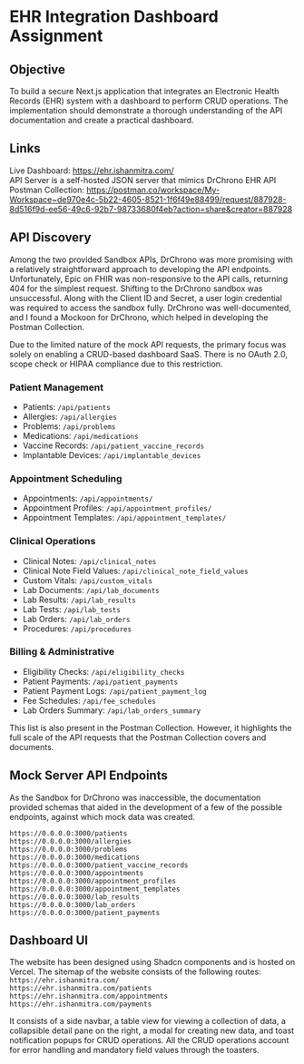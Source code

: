 # EHR Integration Dashboard Assignment

## Objective

To build a secure Next.js application that integrates an Electronic Health Records (EHR) system with a dashboard to perform CRUD operations. The implementation should demonstrate a thorough understanding of the API documentation and create a practical dashboard.

## Links

Live Dashboard: https://ehr.ishanmitra.com/  
API Server is a self-hosted JSON server that mimics DrChrono EHR API  
Postman Collection: https://postman.co/workspace/My-Workspace~de970e4c-5b22-4605-8521-1f6f49e88499/request/887928-8d516f9d-ee56-49c6-92b7-98733680f4eb?action=share&creator=887928  

## API Discovery

Among the two provided Sandbox APIs, DrChrono was more promising with a relatively straightforward approach to developing the API endpoints. Unfortunately, Epic on FHIR was non-responsive to the API calls, returning 404 for the simplest request. Shifting to the DrChrono sandbox was unsuccessful. Along with the Client ID and Secret, a user login credential was required to access the sandbox fully. DrChrono was well-documented, and I found a Mockoon for DrChrono, which helped in developing the Postman Collection.

Due to the limited nature of the mock API requests, the primary focus was solely on enabling a CRUD-based dashboard SaaS. There is no OAuth 2.0, scope check or HIPAA compliance due to this restriction.

### Patient Management

- Patients: `/api/patients`
- Allergies: `/api/allergies`
- Problems: `/api/problems`
- Medications: `/api/medications`
- Vaccine Records: `/api/patient_vaccine_records`
- Implantable Devices: `/api/implantable_devices`

### Appointment Scheduling

- Appointments: `/api/appointments/`
- Appointment Profiles: `/api/appointment_profiles/`
- Appointment Templates: `/api/appointment_templates/`

### Clinical Operations

- Clinical Notes: `/api/clinical_notes`
- Clinical Note Field Values: `/api/clinical_note_field_values`
- Custom Vitals: `/api/custom_vitals`
- Lab Documents: `/api/lab_documents`
- Lab Results: `/api/lab_results`
- Lab Tests: `/api/lab_tests`
- Lab Orders: `/api/lab_orders`
- Procedures: `/api/procedures`

### Billing & Administrative

- Eligibility Checks: `/api/eligibility_checks`
- Patient Payments: `/api/patient_payments`
- Patient Payment Logs: `/api/patient_payment_log`
- Fee Schedules: `/api/fee_schedules`
- Lab Orders Summary: `/api/lab_orders_summary`

This list is also present in the Postman Collection. However, it highlights the full scale of the API requests that the Postman Collection covers and documents.

## Mock Server API Endpoints

As the Sandbox for DrChrono was inaccessible, the documentation provided schemas that aided in the development of a few of the possible endpoints, against which mock data was created.  

`https://0.0.0.0:3000/patients`  
`https://0.0.0.0:3000/allergies`  
`https://0.0.0.0:3000/problems`  
`https://0.0.0.0:3000/medications`  
`https://0.0.0.0:3000/patient_vaccine_records`  
`https://0.0.0.0:3000/appointments`  
`https://0.0.0.0:3000/appointment_profiles`  
`https://0.0.0.0:3000/appointment_templates`  
`https://0.0.0.0:3000/lab_results`  
`https://0.0.0.0:3000/lab_orders`  
`https://0.0.0.0:3000/patient_payments`  

## Dashboard UI

The website has been designed using Shadcn components and is hosted on Vercel. The sitemap of the website consists of the following routes:
`https://ehr.ishanmitra.com/`  
`https://ehr.ishanmitra.com/patients`  
`https://ehr.ishanmitra.com/appointments`  
`https://ehr.ishanmitra.com/payments`  

It consists of a side navbar, a table view for viewing a collection of data, a collapsible detail pane on the right, a modal for creating new data, and toast notification popups for CRUD operations. All the CRUD operations account for error handling and mandatory field values through the toasters.
